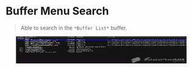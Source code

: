 # Buffer Menu Search
> Able to search in the `*Buffer List*` buffer.

<p align="center">
  <img src="./bms-search.gif" width="450" height="72"/>
</p>
